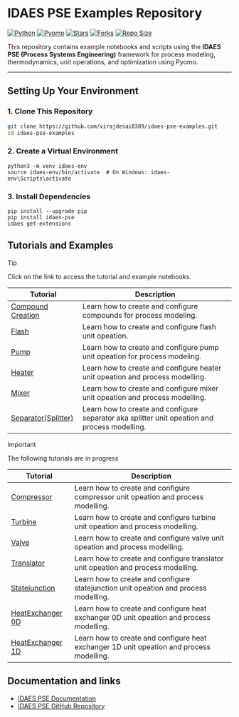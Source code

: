 # IDAES PSE Examples Repository

[![Python](https://img.shields.io/badge/Python-3.8%2B-blue.svg)](https://www.python.org/)
[![Pyomo](https://img.shields.io/badge/Pyomo-6.x-brightgreen)](http://www.pyomo.org/)
[![Stars](https://img.shields.io/github/stars/virajdesai0309/IDAES-PSE-Examples?style=social)](https://github.com/virajdesai0309/IDAES-PSE-Examples/stargazers)
[![Forks](https://img.shields.io/github/forks/virajdesai0309/IDAES-PSE-Examples?style=social)](https://github.com/virajdesai0309/IDAES-PSE-Examples/network/members)
[![Repo Size](https://img.shields.io/github/repo-size/virajdesai0309/IDAES-PSE-Examples)](https://github.com/virajdesai0309/IDAES-PSE-Examples)

This repository contains example notebooks and scripts using the **IDAES PSE (Process Systems Engineering)** framework for process modeling, thermodynamics, unit operations, and optimization using Pyomo.

---

## Setting Up Your Environment

### 1. Clone This Repository
```bash
git clone https://github.com/virajdesai0309/idaes-pse-examples.git
cd idaes-pse-examples
```

### 2. Create a Virtual Environment

```
python3 -m venv idaes-env
source idaes-env/bin/activate  # On Windows: idaes-env\Scripts\activate
```

### 3. Install Dependencies
```
pip install --upgrade pip
pip install idaes-pse
idaes get-extensions
```

## Tutorials and Examples

> [!TIP]
> Click on the link to access the tutorial and example notebooks.

| **Tutorial**           | **Description**                                                                 |
|-------------------------|---------------------------------------------------------------------------------|
| [Compound Creation](Compound_Creation) | Learn how to create and configure compounds for process modeling.              |
| [Flash](Flash)             | Learn how to create and configure flash unit opeation.  |
| [Pump](Pump) | Learn how to create and configure pump unit opeation for process modeling.              |
| [Heater](Heater_Cooler) | Learn how to create and configure heater unit opeation and process modelling. |
| [Mixer](Mixer) | Learn how to create and configure mixer unit opeation and process modelling. |
| [Separator(Splitter)](Separator) | Learn how to create and configure separator aka splitter unit opeation and process modelling. |

> [!IMPORTANT]
> The following tutorials are in progress

| **Tutorial**           | **Description**                                                                 |
|-------------------------|---------------------------------------------------------------------------------|
| [Compressor]() | Learn how to create and configure compressor unit opeation and process modelling. |
| [Turbine]() | Learn how to create and configure turbine unit opeation and process modelling. |
| [Valve]() | Learn how to create and configure valve unit opeation and process modelling. |
| [Translator]() | Learn how to create and configure translator unit opeation and process modelling. |
| [Statejunction]() | Learn how to create and configure statejunction unit opeation and process modelling. |
| [HeatExchanger 0D]() | Learn how to create and configure heat exchanger 0D unit opeation and process modelling. |
| [HeatExchanger 1D]() | Learn how to create and configure heat exchanger 1D unit opeation and process modelling. |

## Documentation and links

- [IDAES PSE Documentation](https://idaes-pse.readthedocs.io/en/stable/)
- [IDAES PSE GitHub Repository](https://github.com/IDAES/idaes-pse)
